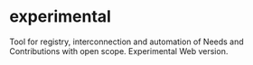 # experimental
Tool for registry, interconnection and automation of Needs and Contributions with open scope. Experimental Web version. 
